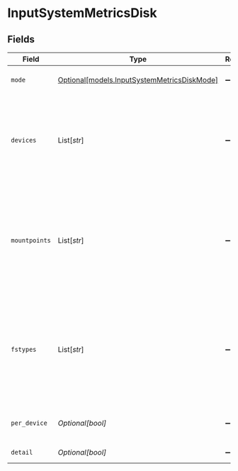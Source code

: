 # InputSystemMetricsDisk


## Fields

| Field                                                                                                                                                                             | Type                                                                                                                                                                              | Required                                                                                                                                                                          | Description                                                                                                                                                                       |
| --------------------------------------------------------------------------------------------------------------------------------------------------------------------------------- | --------------------------------------------------------------------------------------------------------------------------------------------------------------------------------- | --------------------------------------------------------------------------------------------------------------------------------------------------------------------------------- | --------------------------------------------------------------------------------------------------------------------------------------------------------------------------------- |
| `mode`                                                                                                                                                                            | [Optional[models.InputSystemMetricsDiskMode]](../models/inputsystemmetricsdiskmode.md)                                                                                            | :heavy_minus_sign:                                                                                                                                                                | Select the level of detail for disk metrics                                                                                                                                       |
| `devices`                                                                                                                                                                         | List[*str*]                                                                                                                                                                       | :heavy_minus_sign:                                                                                                                                                                | Block devices to include/exclude. Examples: sda*, !loop*. Wildcards and ! (not) operators are supported. All devices are included if this list is empty.                          |
| `mountpoints`                                                                                                                                                                     | List[*str*]                                                                                                                                                                       | :heavy_minus_sign:                                                                                                                                                                | Filesystem mountpoints to include/exclude. Examples: /, /home, !/proc*, !/tmp. Wildcards and ! (not) operators are supported. All mountpoints are included if this list is empty. |
| `fstypes`                                                                                                                                                                         | List[*str*]                                                                                                                                                                       | :heavy_minus_sign:                                                                                                                                                                | Filesystem types to include/exclude. Examples: ext4, !*tmpfs, !squashfs. Wildcards and ! (not) operators are supported. All types are included if this list is empty.             |
| `per_device`                                                                                                                                                                      | *Optional[bool]*                                                                                                                                                                  | :heavy_minus_sign:                                                                                                                                                                | Generate separate metrics for each device                                                                                                                                         |
| `detail`                                                                                                                                                                          | *Optional[bool]*                                                                                                                                                                  | :heavy_minus_sign:                                                                                                                                                                | Generate full disk metrics                                                                                                                                                        |